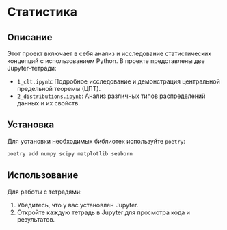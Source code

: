 # Статистика

## Описание

Этот проект включает в себя анализ и исследование статистических концепций с использованием Python. В проекте представлены две Jupyter-тетради:

- `1_clt.ipynb`: Подробное исследование и демонстрация центральной предельной теоремы (ЦПТ).
- `2_distributions.ipynb`: Анализ различных типов распределений данных и их свойств.

## Установка

Для установки необходимых библиотек используйте `poetry`:

```bash
poetry add numpy scipy matplotlib seaborn
```

## Использование

Для работы с тетрадями:

1. Убедитесь, что у вас установлен Jupyter.
2. Откройте каждую тетрадь в Jupyter для просмотра кода и результатов.
